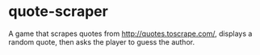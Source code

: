 # quote-scraper
A game that scrapes quotes from http://quotes.toscrape.com/, displays a random quote, then asks the player to guess the author. 
